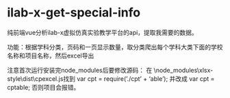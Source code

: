 # ilab-x-get-special-info
纯前端vue分析ilab-x虚拟仿真实验教学平台的api，提取我需要的数据。

功能：根据学科分类，页码和一页显示数量，取分类爬出每个学科大类下面的学校名称和项目名称，然后excel导出

注意首次运行安装完node_modules后要修改源码：
在 \node_modules\xlsx-style\dist\cpexcel.js找到 var cpt = require(’./cpt’ + ‘able’); 并改成 var cpt = cptable;
否则项目会报错。
